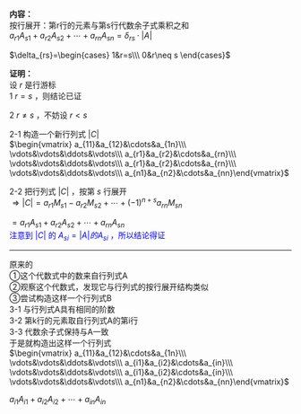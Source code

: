 **内容：**  
按行展开：第r行的元素与第s行代数余子式乘积之和  
$a_{r1}A_{s1}+a_{r2}A_{s2}+\cdots+a_{rn}A_{sn}=\delta_{rs}\cdot|A|$  
  
$\delta_{rs}=\begin{cases}  
1&r=s\\\  
0&r\neq s  
\end{cases}$  
  
**证明：**  
设 $r$ 是行游标  
1  $r=s$ ，则结论已证  
  
2  $r\neq s$ ，不妨设 $r<s$  
  
2-1 构造一个新行列式 $|C|$  
$\begin{vmatrix}  
a_{11}&a_{12}&\cdots&a_{1n}\\\  
\vdots&\vdots&\ddots&\vdots\\\  
a_{r1}&a_{r2}&\cdots&a_{rn}\\\  
\vdots&\vdots&\ddots&\vdots\\\  
a_{r1}&a_{r2}&\cdots&a_{rn}\\\  
\vdots&\vdots&\ddots&\vdots\\\  
a_{n1}&a_{n2}&\cdots&a_{nn}\end{vmatrix}$  
  
2-2 把行列式 $|C|$ ，按第 $s$ 行展开  
$\Rightarrow|C|=a_{r1}M_{s1}-a_{r2}M_{s2}  
+\cdots+(-1)^{n+s}a_{rn}M_{sn}$  
  
$=a_{r1}A_{s1}+a_{r2}A_{s2}  
+\cdots+a_{rn}A_{sn}$  
<font color=blue>注意到 $|C|$ 的 $A_{si}=|A|的A_{si}$ ，所以结论得证  
</font>  
  
---  
原来的  
①这个代数式中的数来自行列式A  
②观察这个代数式，发现它与行列式的按行展开结构类似  
③尝试构造这样一个行列式B  
3-1 与行列式A具有相同的阶数  
3-2 第k行的元素取自行列式A的第i行  
3-3 代数余子式保持与A一致  
于是就构造出这样一个行列式  
$\begin{vmatrix}  
a_{11}&a_{12}&\cdots&a_{1n}\\\  
\vdots&\vdots&\ddots&\vdots\\\  
a_{i1}&a_{i2}&\cdots&a_{in}\\\  
\vdots&\vdots&\ddots&\vdots\\\  
a_{i1}&a_{i2}&\cdots&a_{in}\\\  
\vdots&\vdots&\ddots&\vdots\\\  
a_{n1}&a_{n2}&\cdots&a_{nn}\end{vmatrix}$  
  
$a_{i1}A_{i1}+a_{i2}A_{i2}+\cdots+a_{in}A_{in}$  
  
